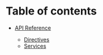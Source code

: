 # Table of contents

- [API Reference](/docs/api/README.md)

  - [Directives](/docs/api/Directives.md)
  - [Services](/docs/api/Services.md)
